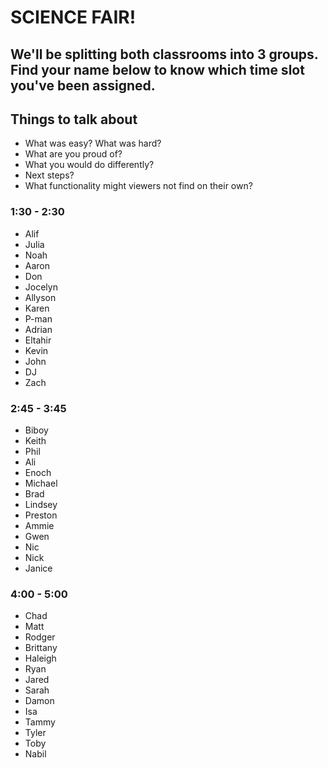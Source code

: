 # SCIENCE FAIR!

## We'll be splitting both classrooms into 3 groups. Find your name below to know which time slot you've been assigned.

## Things to talk about

- What was easy? What was hard?
- What are you proud of?
- What you would do differently?
- Next steps?
- What functionality might viewers not find on their own?

### 1:30 - 2:30
- Alif
- Julia
- Noah
- Aaron
- Don
- Jocelyn
- Allyson
- Karen
- P-man
- Adrian
- Eltahir
- Kevin
- John
- DJ
- Zach

### 2:45 - 3:45
- Biboy
- Keith
- Phil
- Ali
- Enoch
- Michael
- Brad
- Lindsey
- Preston
- Ammie
- Gwen
- Nic
- Nick
- Janice

### 4:00 - 5:00
- Chad
- Matt
- Rodger
- Brittany
- Haleigh
- Ryan
- Jared
- Sarah
- Damon
- Isa
- Tammy
- Tyler
- Toby
- Nabil
